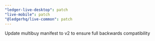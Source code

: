 ```yaml
---
"ledger-live-desktop": patch
"live-mobile": patch
"@ledgerhq/live-common": patch
---
```


Update multibuy manifest to v2 to ensure full backwards compatibility
